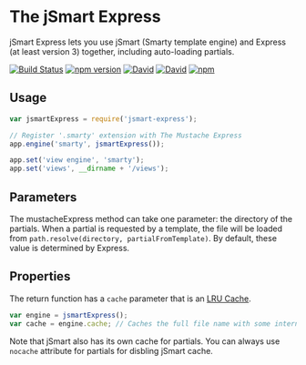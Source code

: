 # The jSmart Express
jSmart Express lets you use jSmart (Smarty template engine) and Express (at least version 3) together, including auto-loading partials.

[![Build Status](https://travis-ci.org/umakantp/jsmart-express.png?branch=master)](https://travis-ci.org/umakantp/jsmart-express)
[![npm version](https://img.shields.io/npm/v/jsmart-express.svg)](https://www.npmjs.com/package/jsmart-express)
[![David](https://img.shields.io/david/umakantp/jsmart-express.svg)](https://www.npmjs.com/package/jsmart-express)
[![David](https://img.shields.io/david/dev/umakantp/jsmart-express.svg)](https://www.npmjs.com/package/jsmart-express)
[![npm](https://img.shields.io/npm/l/jsmart-express.svg)](https://github.com/umakantp/jsmart-express/blob/master/LICENSE)


## Usage
```js
var jsmartExpress = require('jsmart-express');

// Register '.smarty' extension with The Mustache Express
app.engine('smarty', jsmartExpress());

app.set('view engine', 'smarty');
app.set('views', __dirname + '/views');
```

## Parameters

The mustacheExpress method can take one parameter: the directory of the partials. When a partial is requested by a template, the file will be loaded from `path.resolve(directory, partialFromTemplate)`. By default, these value is determined by Express.

## Properties

The return function has a `cache` parameter that is an [LRU Cache](https://github.com/isaacs/node-lru-cache).

```js
var engine = jsmartExpress();
var cache = engine.cache; // Caches the full file name with some internal data.
```

Note that jSmart also has its own cache for partials. You can always use `nocache` attribute for partials for disbling jSmart cache.
